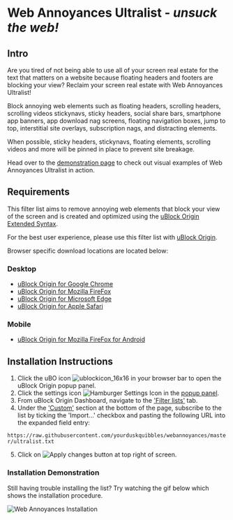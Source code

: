# Web Annoyances Ultralist - *unsuck the web!*
## Intro
Are you tired of not being able to use all of your screen real estate for the text that matters on a website 
because floating headers and footers are blocking your view?
Reclaim your screen real estate with Web Annoyances Ultralist! 

Block annoying web elements such as floating headers, scrolling headers, scrolling videos
stickynavs, sticky headers, social share bars, smartphone app banners, app download nag screens,
floating navigation boxes, jump to top, interstitial site overlays, subscription nags, and distracting elements.

When possible, sticky headers, stickynavs, floating elements, scrolling videos and more will be pinned in place to prevent site breakage.

Head over to the [demonstration page](https://github.com/yourduskquibbles/webannoyances/wiki/Demonstration-of-Web-Annoyances-Ultralist) to check out visual examples of Web Annoyances Ultralist in action.

## Requirements
This filter list aims to remove annoying web elements that block your view of the screen and is created and optimized using the [uBlock Origin Extended Syntax](https://github.com/gorhill/uBlock/wiki/Static-filter-syntax).

For the best user experience, please use this filter list with [uBlock Origin](https://github.com/gorhill/uBlock).

Browser specific download locations are located below:
### Desktop
- [uBlock Origin for Google Chrome](https://chrome.google.com/webstore/detail/ublock-origin/cjpalhdlnbpafiamejdnhcphjbkeiagm)
- [uBlock Origin for Mozilla FireFox](https://addons.mozilla.org/en-US/firefox/addon/ublock-origin/)
- [uBlock Origin for Microsoft Edge](https://www.microsoft.com/en-US/store/p/app/9nblggh444l4?rtc=1)
- [uBlock Origin for Apple Safari](https://github.com/el1t/uBlock-Safari#installation)

### Mobile
- [uBlock Origin for Mozilla FireFox for Android](https://addons.mozilla.org/EN-US/android/addon/ublock-origin/) 

## Installation Instructions
1. Click the uBO icon ![ublockicon_16x16](https://user-images.githubusercontent.com/22258847/39936895-7ca7a8fc-553d-11e8-9496-45a96b623614.png) in your browser bar to open the uBlock Origin popup panel.
2. Click the settings icon ![Hamburger Settings Icon](https://user-images.githubusercontent.com/22258847/39938114-5dc5cf00-5541-11e8-996d-5d583611f76f.png) in the [popup panel](https://user-images.githubusercontent.com/22258847/39938362-37c58cf4-5542-11e8-8203-57fc5a78a3d7.png).
3. From uBlock Origin Dashboard, navigate to the ['Filter lists'](https://user-images.githubusercontent.com/22258847/39937403-1da7b8b8-553f-11e8-865a-73a3f2fa4bb8.PNG) tab.
4. Under the ['Custom'](https://user-images.githubusercontent.com/22258847/39937753-3e898876-5540-11e8-98f0-e192350ee1f8.PNG) section at the bottom of the page, subscribe to the list by ticking the 'Import...' checkbox and pasting the following URL into the expanded field entry:

`https://raw.githubusercontent.com/yourduskquibbles/webannoyances/master/ultralist.txt`

5. Click on ![Apply changes](https://user-images.githubusercontent.com/22258847/39937854-92c5d6c4-5540-11e8-9559-99c2923f896b.png) button at top right of screen.

### Installation Demonstration 
Still having trouble installing the list? Try watching the gif below which shows the installation procedure.

![Web Annoyances Installation](https://user-images.githubusercontent.com/22258847/39935902-25add6be-553a-11e8-82b0-badc73f44ed3.gif)
